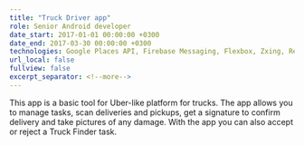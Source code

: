 ```yaml
---
title: "Truck Driver app"
role: Senior Android developer
date_start: 2017-01-01 00:00:00 +0300
date_end: 2017-03-30 00:00:00 +0300
technologies: Google Places API, Firebase Messaging, Flexbox, Zxing, Retrofit, Butterknife, Picasso
url_local: false
fullview: false
excerpt_separator: <!--more-->
---
```

This app is a basic tool for Uber-like platform for trucks. The app allows you to manage tasks, scan deliveries and pickups, get a signature to confirm delivery and take pictures of any damage. With the app you can also accept or reject a Truck Finder task.